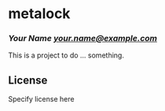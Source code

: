 # metalock
### _Your Name <your.name@example.com>_

This is a project to do ... something.

## License

Specify license here

